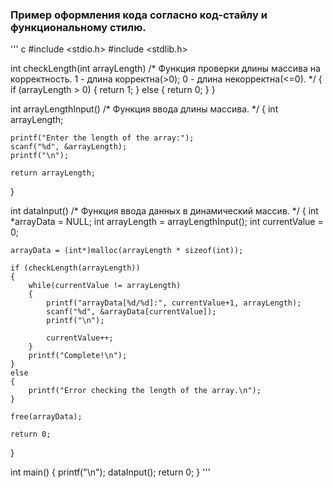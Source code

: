 ### Пример оформления кода согласно код-стайлу и функциональному стилю.

''' c
#include <stdio.h>
#include <stdlib.h>


int checkLength(int arrayLength)
/* 
    Функция проверки длины массива на корректность.
    1 - длина корректна(>0); 
    0 - длина некорректна(<=0).
*/
{
    if (arrayLength > 0)
    {
        return 1;
    }
    else
    {
        return 0;
    }
}


int arrayLengthInput()
/*
    Функция ввода длины массива.
*/
{
    int arrayLength;

    printf("Enter the length of the array:");
    scanf("%d", &arrayLength);
    printf("\n");

    return arrayLength;
}


int dataInput()
/*
    Функция ввода данных в динамический массив.
*/
{
    int *arrayData = NULL;
    int arrayLength = arrayLengthInput();
    int currentValue = 0;

    arrayData = (int*)malloc(arrayLength * sizeof(int));

    if (checkLength(arrayLength))
    {
        while(currentValue != arrayLength)
        {
            printf("arrayData[%d/%d]:", currentValue+1, arrayLength);
            scanf("%d", &arrayData[currentValue]);
            printf("\n");

            currentValue++;
        }
        printf("Complete!\n");
    }
    else
    {
        printf("Error checking the length of the array.\n");
    }

    free(arrayData);

    return 0;
}


int main()
{
    printf("\n");
    dataInput();
    return 0;
}
'''

